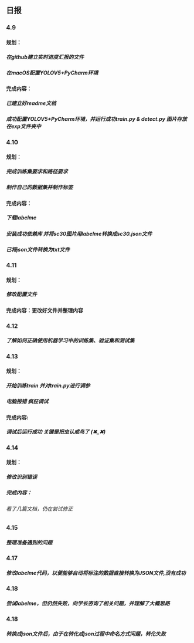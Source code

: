## 日报

### 4.9
#### 规划：
##### 在github建立实时进度汇报的文件
##### 在macOS配置YOLOV5+PyCharm环境
#### 完成内容：
##### 已建立好readme文档
##### 成功配置YOLOV5+PyCharm环境，并运行成功train.py & detect.py 图片存放在exp文件夹中
### 4.10
#### 规划：
##### 完成训练集要求和路径要求
##### 制作自己的数据集并制作标签
#### 完成内容：
##### 下载labelme
##### 安装成功依赖库 并将sc30图片用labelme转换成sc30.json文件
##### 已将json文件转换为txt文件
### 4.11
#### 规划：
##### 修改配置文件
#### 完成内容：更改好文件并整理内容
### 4.12
##### 了解如何正确使用机器学习中的训练集、验证集和测试集
### 4.13
#### 规划：
##### 开始训练train 并对train.py进行调参
##### 电脑报错 疯狂调试
#### 完成内容:
##### 调试后运行成功 关键是把虫认成鸟了 (✖_✖)
### 4.14
#### 规划：
##### 修改识别错误
##### 完成内容：
###### 看了几篇文档，仍在尝试修正
### 4.15
##### 整理准备遇到的问题
### 4.17
##### 修改labelme代码，以便能够自动将标注的数据直接转换为JSON文件,没有成功
### 4.18
##### 尝试labelme，但仍然失败，向学长咨询了相关问题，并理解了大概思路
### 4.18
##### 转换成json文件后，由于在转化成json过程中命名方式问题，转化失败
